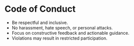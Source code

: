 # Code of Conduct

- Be respectful and inclusive.
- No harassment, hate speech, or personal attacks.
- Focus on constructive feedback and actionable guidance.
- Violations may result in restricted participation.
